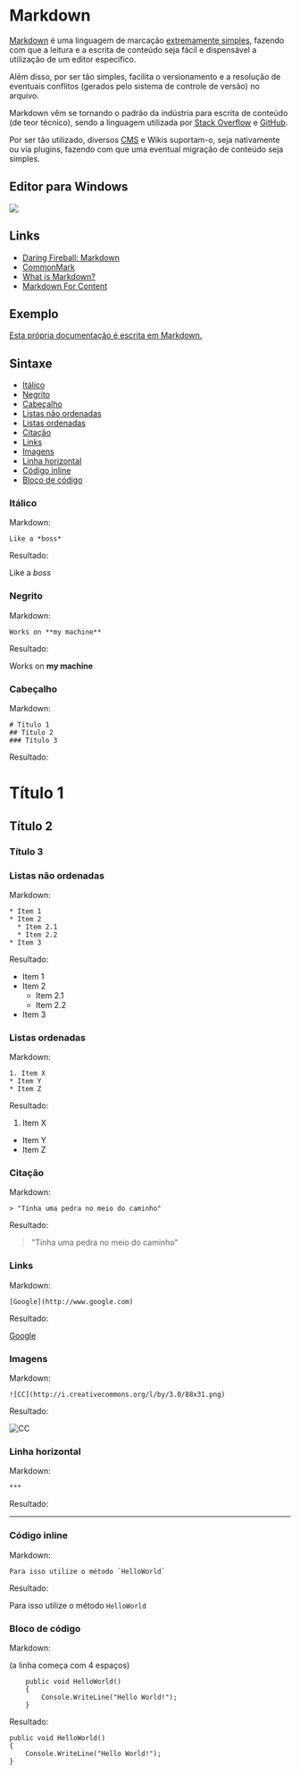 # Markdown

[Markdown][wikipedia] é uma linguagem de marcação [extremamente simples](#sintaxe), fazendo com que a leitura e a escrita de conteúdo seja fácil e dispensável a utilização de um editor especifico.

Além disso, por ser tão simples, facilita o versionamento e a resolução de eventuais conflitos (gerados pelo sistema de controle de versão) no arquivo.

Markdown vêm se tornando o padrão da indústria para escrita de conteúdo (de teor técnico), sendo a linguagem utilizada por [Stack Overflow][so] e [GitHub][gh].

Por ser tão utilizado, diversos [CMS][cms] e Wikis suportam-o, seja nativamente ou via plugins, fazendo com que uma eventual migração de conteúdo seja simples.

[wikipedia]: http://en.wikipedia.org/wiki/Markdown
[so]:        http://stackoverflow.com/editing-help
[gh]:        https://help.github.com/articles/github-flavored-markdown
[cms]:       http://en.wikipedia.org/wiki/Content_management_system

## Editor para Windows

[![](http://markdownpad.com/img/markdownpad2.png)][markdownpad]

[markdownpad]: http://markdownpad.com

## Links

* [Daring Fireball: Markdown][gruber]
* [CommonMark][commonmark]
* [What is Markdown?][what]
* [Markdown For Content][forcontent]

[gruber]:     http://daringfireball.net/projects/markdown
[commonmark]: http://commonmark.org
[what]:       http://whatismarkdown.com
[forcontent]: http://markdownforcontent.com

## Exemplo

[Esta própria documentação é escrita em Markdown.][exemplo]

[exemplo]: https://github.com/aec-desenvolvimento/doc/raw/master/Markdown/README.md

## Sintaxe

* [Itálico](#itálico)
* [Negrito](#negrito)
* [Cabeçalho](#cabeçalho)
* [Listas não ordenadas](#listas-não-ordenadas)
* [Listas ordenadas](#listas-ordenadas)
* [Citação](#citação)
* [Links](#links)
* [Imagens](#imagens)
* [Linha horizontal](#linha-horizontal)
* [Código inline](#código-inline)
* [Bloco de código](#bloco-de-código)

### Itálico

Markdown:

```
Like a *boss*
```

Resultado:

Like a *boss*

### Negrito

Markdown:

```
Works on **my machine**
```

Resultado:

Works on **my machine**

### Cabeçalho

Markdown:

```
# Título 1
## Título 2
### Título 3
```

Resultado:

# Título 1
## Título 2
### Título 3

### Listas não ordenadas

Markdown:

```
* Item 1
* Item 2
  * Item 2.1
  * Item 2.2
* Item 3
```

Resultado:

* Item 1
* Item 2
  * Item 2.1
  * Item 2.2
* Item 3

### Listas ordenadas

Markdown:

```
1. Item X
* Item Y
* Item Z
```

Resultado:

1. Item X
* Item Y
* Item Z

### Citação

Markdown:

```
> "Tinha uma pedra no meio do caminho"
```

Resultado:

> "Tinha uma pedra no meio do caminho"

### Links

Markdown:

```
[Google](http://www.google.com)
```

Resultado:

[Google](http://www.google.com)

### Imagens

Markdown:

```
![CC](http://i.creativecommons.org/l/by/3.0/88x31.png)
```

Resultado:

![CC](http://i.creativecommons.org/l/by/3.0/88x31.png)

### Linha horizontal

Markdown:

```
***
```

Resultado:

***

### Código inline

Markdown:

```
Para isso utilize o método `HelloWorld`
```

Resultado:

Para isso utilize o método `HelloWorld`

### Bloco de código

Markdown:

(a linha começa com 4 espaços)

```
    public void HelloWorld()
    {
        Console.WriteLine("Hello World!");
    }
```

Resultado:

    public void HelloWorld()
    {
        Console.WriteLine("Hello World!");
    }
